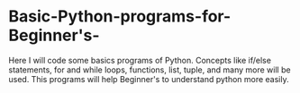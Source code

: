 # Basic-Python-programs-for-Beginner's-
 Here I will code some basics programs of Python. Concepts like if/else statements, for and while loops, functions, list, tuple, and many more will be used. This programs will help Beginner's to understand python more easily.
